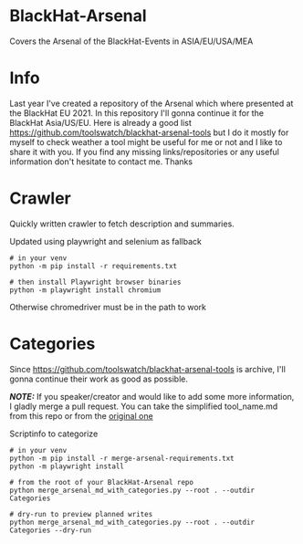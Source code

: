 # BlackHat-Arsenal
Covers the Arsenal of the BlackHat-Events in ASIA/EU/USA/MEA

# Info

Last year I've created a repository of the Arsenal which where presented at the BlackHat EU 2021. In this repository I'll gonna continue it for the BlackHat Asia/US/EU. 
Here is already a good list https://github.com/toolswatch/blackhat-arsenal-tools but I do it mostly for myself to check weather a tool might be useful for me or not and I like to share it with you. If you find any missing links/repositories or any useful information don't hesitate to contact me. Thanks

# Crawler

Quickly written crawler to fetch description and summaries.

Updated using playwright and selenium as fallback
```
# in your venv
python -m pip install -r requirements.txt

# then install Playwright browser binaries
python -m playwright install chromium
```

Otherwise chromedriver must be in the path to work

# Categories

Since https://github.com/toolswatch/blackhat-arsenal-tools is archive, I'll gonna continue their work as good as possible.

**_NOTE:_**
If you speaker/creator and would like to add some more information, I gladly merge a pull request. You can take the simplified tool_name.md from this repo or from the [original one](https://github.com/toolswatch/blackhat-arsenal-tools/blob/master/tool_name.md)


Scriptinfo to categorize
```
# in your venv
python -m pip install -r merge-arsenal-requirements.txt
python -m playwright install

# from the root of your BlackHat-Arsenal repo
python merge_arsenal_md_with_categories.py --root . --outdir Categories

# dry-run to preview planned writes
python merge_arsenal_md_with_categories.py --root . --outdir Categories --dry-run
```